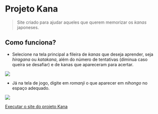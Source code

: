 # Projeto Kana
> Site criado para ajudar aqueles que querem memorizar os *kanas* japoneses.

## Como funciona?

- Selecione na tela principal a fileira de *kanas* que deseja aprender, seja *hiragana* ou *katakana*, além do número de tentativas (diminua caso queira se desafiar) e de kanas que apareceram para acertar.

![](https://i.ibb.co/jbS5M04/kana-desktop.png)

- Já na tela de jogo, digite em *romanji* o que aparecer em *nihongo* no espaço adequado.

![](https://i.ibb.co/h8Km5Px/kana-quiz-desktop.png)

[Executar o site do projeto Kana](https://ccostafrias.github.io/projeto-kana/)
